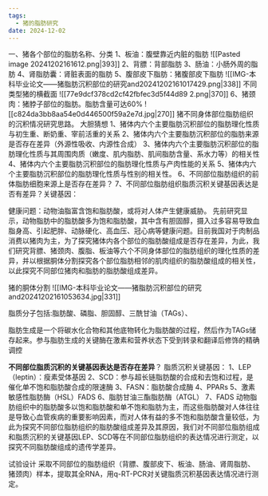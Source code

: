 ```yaml
---
tags:
  - 猪的脂肪研究
date: 2024-12-02
---
```


一、猪各个部位的脂肪名称、分类
1、板油：腹壁靠近内脏的脂肪
![[Pasted image 20241202161612.png|393]]
2、背膘：背部脂肪
3、肠油：小肠外周的脂肪
4、肾脂肪囊：肾脏表面的脂肪
5、腹部皮下脂肪：猪腹部皮下脂肪
![[IMG-本科毕业论文——猪脂肪沉积部位的研究and20241202161017429.png|338]]
不同类型猪的横截面
![[77e9dcf378cd2cf42fbfec3d5f44d89 2.png|370]]
6、猪颈肉：猪脖子部位的脂肪。脂肪含量可达60%
![[c824da3bb8aa54e0d446500f59a2e7d.jpg|270]]
猪不同身体部位脂肪组织的沉积情况研究思路。
大胆猜想
1、猪体内六个主要脂肪沉积部位的脂肪理化性质与初生重、断奶重、宰前活重的关系
2、猪体内六个主要脂肪沉积部位的脂肪来源是否存在差异（外源性吸收、内源性合成）
3、猪体内六个主要脂肪沉积部位的脂肪理化性质与其周围肉质（嫩度、肌内脂肪、肌间脂肪含量、系水力等）的相关性
4、猪体内六个主要脂肪沉积部位的脂肪理化性质与产肉性能的关系
5、猪体内六个主要脂肪沉积部位的脂肪理化性质与性别的相关性。
6、不同部位脂肪组织的前体脂肪细胞来源上是否存在差异？
7、不同部位脂肪组织脂质沉积关键基因表达是否有差异？关键基因：


健康问题：动物油脂富含饱和脂肪酸，或将对人体产生健康威胁。
先前研究显示，动物脂肪中的脂肪酸多为饱和脂肪酸，其中含有胆固醇，摄入过多容易导致血脂身高、引起肥胖、动脉硬化、高血压、冠心病等健康问题。目前我国对于肉制品消费以猪肉为主，为了探究猪体内各个部位的脂肪酸组成是否存在差异，为此，我们研究背膘、猪颈肉、腹脂、板油等六个不同身体部位的脂肪组织的理化性质的差异，并以根据胴体分割探究各个部位脂肪相邻的肌肉组织的脂肪酸组成的相关性，以此探究不同部位猪肉和脂肪的脂肪酸组成差异。






猪的胴体分割
![[IMG-本科毕业论文——猪脂肪沉积部位的研究and20241202161053634.jpg|331]]



脂质分子包括:脂肪酸、磷脂、胆固醇、三酰甘油（TAGs）、

脂肪生成是一个将碳水化合物和其他底物转化为脂肪酸的过程，然后作为TAGs储存起来。参与脂肪生成的关键酶在激素和营养状态下受到转录和翻译后修饰的精确调控

**不同部位脂质沉积的关键基因表达是否存在差异**？
脂质沉积关键基因：
1、LEP（leptin）：瘦素受体基因
2、SCD：参与超长链脂肪酸的合成和去饱和过程，是催化单不饱和脂肪酸合成的限速酶
3、FASN：脂肪酸合成酶
4、PPARs
5、激素敏感性脂肪酶（HSL）FADS
6、脂肪甘油三酯脂肪酶（ATGL）
7、FADS
动物脂肪组织中的脂肪酸多以饱和脂肪酸和单不饱和脂肪为主，而这些脂肪酸对人体往往是导致心血管疾病的重要影响因素，而对人体有益的多不饱和脂肪酸含量较低，为此为探究不同部位脂肪组织的脂肪酸组成差异及其原因，我们对不同部位脂肪组成和脂质沉积的关键基因LEP、SCD等在不同部位脂肪组织的表达情况进行测定，以探究不同脂肪酸组成的遗传学差异。

试验设计
采取不同部位的脂肪组织（背膘、腹部皮下、板油、肠油、肾周脂肪、猪颈肉）样本，提取其全RNA，用q-RT-PCR对关键脂质沉积基因表达情况进行测定。

